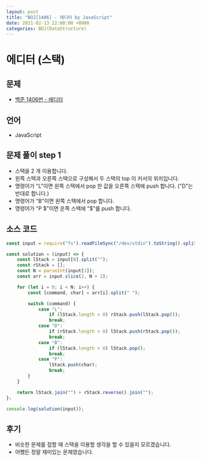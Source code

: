 ```yaml
---
layout: post
title: "BOJ[1406] - 에디터 by JavaScript"
date: 2021-02-13 22:00:00 +0900
categories: BOJ(DataStructure)
---
```


# 에디터 (스택)

## 문제

- [백준 1406번 - 에디터](https://www.acmicpc.net/problem/1406)

## 언어

- JavaScript

## 문제 풀이 step 1

- 스택을 2 개 이용합니다.
- 왼쪽 스택과 오른쪽 스택으로 구성해서 두 스택의 top 이 커서의 위치입니다.
- 명령어가 "L"이면 왼쪽 스택에서 pop 한 값을 오른쪽 스택에 push 합니다. ("D"는 반대로 합니다.)
- 명령어가 "B"이면 왼쪽 스택에서 pop 합니다.
- 명령어가 "P $"이면 온쪽 스택에 "$"를 push 합니다.

## 소스 코드

```jsx
const input = require("fs").readFileSync("/dev/stdin").toString().split("\n");

const solution = (input) => {
	const lStack = input[0].split("");
	const rStack = [];
	const N = parseInt(input[1]);
	const arr = input.slice(2, N + 2);

	for (let i = 0; i < N; i++) {
		const [command, char] = arr[i].split(" ");

		switch (command) {
			case "L":
				if (lStack.length > 0) rStack.push(lStack.pop());
				break;
			case "D":
				if (rStack.length > 0) lStack.push(rStack.pop());
				break;
			case "B":
				if (lStack.length > 0) lStack.pop();
				break;
			case "P":
				lStack.push(char);
				break;
		}
	}

	return lStack.join("") + rStack.reverse().join("");
};

console.log(solution(input));
```

## 후기

- 비슷한 문제를 접할 때 스택을 이용할 생각을 할 수 있을지 모르겠습니다.
- 어쨌든 정말 재미있는 문제였습니다.
